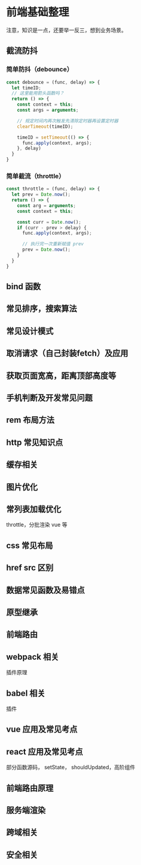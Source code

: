 # 前端基础整理

注意，知识是一点，还要举一反三，想到业务场景。

## 截流防抖

### 简单防抖（debounce）

```js
const debounce = (func, delay) => {
  let timeID;
  // 这里能用箭头函数吗？
  return () => {
    const context = this;
    const args = arguments;

    // 规定时间内再次触发先清除定时器再设置定时器
    clearTimeout(timeID);

    timeID = setTimeout(() => {
      func.apply(context, args);
    }, delay)
  }
}
```

### 简单截流（throttle）

```js
const throttle = (func, delay) => {
  let prev = Date.now();
  return () => {
    const arg = arguments;
    const context = this;

    const curr = Date.now();
    if (curr - prev > delay) {
      func.apply(context, args);

      // 执行完一次重新赋值 prev
      prev = Date.now();
    }
  }
}
```

## bind 函数

## 常见排序，搜索算法

## 常见设计模式

## 取消请求（自己封装fetch）及应用

## 获取页面宽高，距离顶部高度等

## 手机判断及开发常见问题

## rem 布局方法

## http 常见知识点

## 缓存相关

## 图片优化

## 常列表加载优化

throttle，分批渲染 vue 等

## css 常见布局

## href src 区别

## 数据常见函数及易错点

## 原型继承

## 前端路由

## webpack 相关

插件原理

## babel 相关

插件

## vue 应用及常见考点

## react 应用及常见考点

部分函数源码， setState， shouldUpdated，高阶组件

## 前端路由原理

## 服务端渲染

## 跨域相关

## 安全相关



